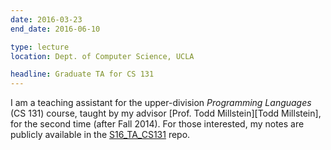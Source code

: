 ```yaml
---
date: 2016-03-23
end_date: 2016-06-10

type: lecture
location: Dept. of Computer Science, UCLA

headline: Graduate TA for CS 131
---
```


I am a teaching assistant for the upper-division _Programming Languages_ (CS 131) course,
taught by my advisor [Prof. Todd Millstein][Todd Millstein], for the second time (after Fall 2014).
For those interested, my notes are publicly available in the [S16_TA_CS131] repo.

[S16_TA_CS131]: https://github.com/SaswatPadhi/S16_TA_CS131